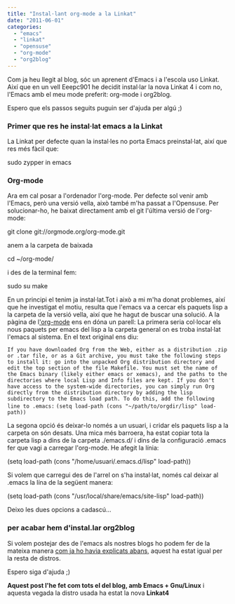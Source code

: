 ```yaml
---
title: "Instal·lant org-mode a la Linkat"
date: "2011-06-01"
categories: 
  - "emacs"
  - "linkat"
  - "opensuse"
  - "org-mode"
  - "org2blog"
---
```


Com ja heu llegit al blog, sóc un aprenent d'Emacs i a l'escola uso Linkat. Així que en un vell Eeepc901 he decidit instal·lar la nova Linkat 4 i com no, l'Emacs amb el meu mode preferit: org-mode i org2blog.

Espero que els passos seguits puguin ser d'ajuda per algú ;)

### Primer que res he instal·lat emacs a la Linkat

La Linkat per defecte quan la instal·les no porta Emacs preinstal·lat, així que res més fàcil que:

sudo zypper in emacs

### Org-mode

Ara em cal posar a l'ordenador l'org-mode. Per defecte sol venir amb l'Emacs, però una versió vella, això també m'ha passat a l'Opensuse. Per solucionar-ho, he baixat directament amb el git l'última versió de l'org-mode:

git clone git://orgmode.org/org-mode.git

anem a la carpeta de baixada

cd ~/org-mode/

i des de la terminal fem:

sudo su
make

En un principi el tenim ja instal·lat.Tot i això a mi m'ha donat problemes, així que he investigat el motiu, resulta que l'emacs va a cercar els paquets lisp a la carpeta de la versió vella, així que he hagut de buscar una solució. A la pàgina de l['org-mode](http://orgmode.org/manual/Installation.html#Installation) ens en dóna un parell: La primera seria col·locar els nous paquets per emacs del lisp a la carpeta general on es troba instal·lat l'emacs al sistema. En el text original ens diu:

`If you have downloaded Org from the Web, either as a distribution .zip or .tar file, or as a Git archive, you must take the following steps to install it: go into the unpacked Org distribution directory and edit the top section of the file Makefile. You must set the name of the Emacs binary (likely either emacs or xemacs), and the paths to the directories where local Lisp and Info files are kept. If you don't have access to the system-wide directories, you can simply run Org directly from the distribution directory by adding the lisp subdirectory to the Emacs load path. To do this, add the following line to .emacs:` `(setq load-path (cons "~/path/to/orgdir/lisp" load-path))`

La segona opció és deixar-lo només a un usuari, i cridar els paquets lisp a la carpeta on són desats. Una mica més barroera, ha estat copiar tota la carpeta lisp a dins de la carpeta ./emacs.d/ i dins de la configuració .emacs fer que vagi a carregar l'org-mode. He afegit la línia:

(setq load-path (cons "/home/usuari/.emacs.d/lisp" load-path))

Si volem que carregui des de l'arrel on s'ha instal·lat, només cal deixar al .emacs la lína de la següent manera:

(setq load-path (cons "/usr/local/share/emacs/site-lisp" load-path))

Deixo les dues opcions a cadascú…

### per acabar hem d'instal.lar org2blog

Si volem postejar des de l'emacs als nostres blogs ho podem fer de la mateixa manera [com ja ho havia explicats abans,](http://croniqueslinux.wordpress.com/2011/01/26/fer-una-entrada-al-wordpress-amb-emacs/) aquest ha estat igual per la resta de distros.

Espero siga d'ajuda ;)

**Aquest post l'he fet com tots el del blog, amb Emacs + Gnu/Linux** i aquesta vegada la distro usada ha estat la nova **Linkat4**
